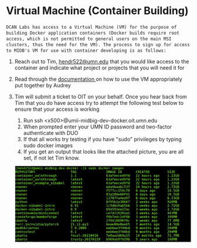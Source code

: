 # Virtual Machine (Container Building)

    DCAN Labs has access to a Virtual Machine (VM) for the purpose of building Docker application containers (Docker builds require root access, which is not permitted to general users on the main MSI clusters, thus the need for the VM). The process to sign up for access to MIDB's VM for use with container developing is as follows:

1. Reach out to Tim, hendr522@umn.edu that you would like access to the container and indicate what project or projects that you will need it for
2. Read through the [documentation ](https://docs.google.com/document/d/1w1g0kLSchPKvEI9pZIBmhavFd2Mq2-r82ozVaBuL9EI/edit)on how to use the VM appropriately put together by Audrey 
3. Tim will submit a ticket to OIT on your behalf. Once you hear back from Tim that you do have access try to attempt the following test below to ensure that your access is working
    1. Run ssh &lt;x500>@umii-midbig-dev-docker.oit.umn.edu
    2. When prompted enter your UMN ID password and two-factor authenticate with DUO
    3. If that all works try testing if you have "sudo" privileges by typing sudo docker images
    4. If you get an output that looks like the attached picture, you are all set, if not let Tim know.
    
    ![vm_example](img/vm_example.png)
